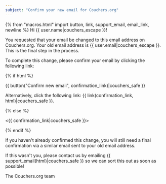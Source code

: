 ```yaml
---
subject: "Confirm your new email for Couchers.org"
---
```


{% from "macros.html" import button, link, support_email, email_link, newline %}
Hi {{ user.name|couchers_escape }}!

You requested that your email be changed to this email address on Couchers.org. Your old email address is {{ user.email|couchers_escape }}. This is the final step in the process.

To complete this change, please confirm your email by clicking the following link:

{% if html %}

{{ button("Confirm new email", confirmation_link)|couchers_safe }}

Alternatively, click the following link: {{ link(confirmation_link, html)|couchers_safe }}.

{% else %}

<{{ confirmation_link|couchers_safe }}>

{% endif %}

If you haven't already confirmed this change, you will still need a final confirmation via a similar email sent to your old email address.

If this wasn't you, please contact us by emailing {{ support_email(html)|couchers_safe }} so we can sort this out as soon as possible!

The Couchers.org team
